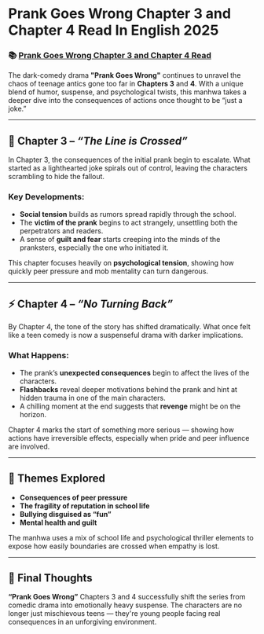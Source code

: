 # Prank Goes Wrong Chapter 3 and Chapter 4 Read In English 2025
<h3>📚 <a href="https://video2leaks.com/" rel="nofollow">Prank Goes Wrong Chapter 3 and Chapter 4 Read</a></h3>

The dark-comedy drama **"Prank Goes Wrong"** continues to unravel the chaos of teenage antics gone too far in **Chapters 3** and **4**. With a unique blend of humor, suspense, and psychological twists, this manhwa takes a deeper dive into the consequences of actions once thought to be “just a joke.”

---

## 📖 Chapter 3 – *“The Line is Crossed”*

In Chapter 3, the consequences of the initial prank begin to escalate. What started as a lighthearted joke spirals out of control, leaving the characters scrambling to hide the fallout.

### Key Developments:

* **Social tension** builds as rumors spread rapidly through the school.
* The **victim of the prank** begins to act strangely, unsettling both the perpetrators and readers.
* A sense of **guilt and fear** starts creeping into the minds of the pranksters, especially the one who initiated it.

This chapter focuses heavily on **psychological tension**, showing how quickly peer pressure and mob mentality can turn dangerous.

---

## ⚡ Chapter 4 – *“No Turning Back”*

By Chapter 4, the tone of the story has shifted dramatically. What once felt like a teen comedy is now a suspenseful drama with darker implications.

### What Happens:

* The prank’s **unexpected consequences** begin to affect the lives of the characters.
* **Flashbacks** reveal deeper motivations behind the prank and hint at hidden trauma in one of the main characters.
* A chilling moment at the end suggests that **revenge** might be on the horizon.

Chapter 4 marks the start of something more serious — showing how actions have irreversible effects, especially when pride and peer influence are involved.

---

## 🧠 Themes Explored

* **Consequences of peer pressure**
* **The fragility of reputation in school life**
* **Bullying disguised as “fun”**
* **Mental health and guilt**

The manhwa uses a mix of school life and psychological thriller elements to expose how easily boundaries are crossed when empathy is lost.

---

## 📝 Final Thoughts

**“Prank Goes Wrong”** Chapters 3 and 4 successfully shift the series from comedic drama into emotionally heavy suspense. The characters are no longer just mischievous teens — they're young people facing real consequences in an unforgiving environment.
